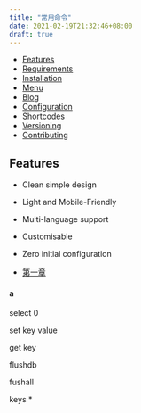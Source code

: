 ```yaml
---
title: "常用命令"
date: 2021-02-19T21:32:46+08:00
draft: true 
---
```


- [Features](/redis/cmd/#features)
- [Requirements](#requirements)
- [Installation](#installation)
- [Menu](#menu)
- [Blog](#blog)
- [Configuration](#configuration)
- [Shortcodes](#shortcodes)
- [Versioning](#versioning)
- [Contributing](#contributing)

## Features

- Clean simple design
- Light and Mobile-Friendly
- Multi-language support
- Customisable
- Zero initial configuration

- [第一章](#a)

#### a

select 0 

set key value

get key 

flushdb

fushall

keys *
